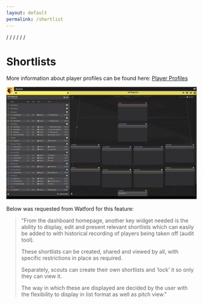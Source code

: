 ```yaml
---
layout: default
permalink: /shortlist
---
```


/
/
/
/
/
/

# Shortlists

More information about player profiles can be found here: [Player Profiles](/profile)

![](/img/scout7shortlist.png)


Below was requested from Watford for this feature:

> "From the dashboard homepage, another key widget needed is the ability to display, edit and present relevant shortlists which can easily be added to with historical recording of players being taken off (audit tool). 
>
> These shortlists can be created, shared and viewed by all, with specific restrictions in place as required. 
>
> Separately, scouts can create their own shortlists and ‘lock’ it so only they can view it.
>
> The way in which these are displayed are decided by the user with the flexibility to display in list format as well as pitch view."
